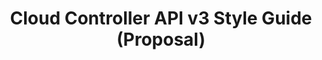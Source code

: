 ---
layout: guideline
title: Cloud Controller API v3 Style Guide (Proposal)
permalink: /design/guidelines/cloud-foundy-cloud-controller-api-style-guide
sort: Cloud Foundry_Cloud Controller API v3 Style Guide (Proposal)
guideline_id: cloud-foundy-cloud-controller-api-style-guide
guideline_title: Cloud Controller API v3 Style Guide (Proposal)
guideline_type: github
guideline_url: 'https://github.com/cloudfoundry/cc-api-v3-style-guide'
guideline_company: Cloud Foundry
guideline_companyLogoUrl: /media/logos/cloudfoundry.png
guideline_companyUrl: 'https://www.cloudfoundry.org/'
guideline_screenshotUrl: /media/screenshots/cloud-foundy-cloud-controller-api-style-guide.png
guideline_date: 2016-05-11T00:00:00.000Z
guideline_reviewDate: 2016-08-18T00:00:00.000Z
topics:
  - topic_id: hypermedia
    topic_category: Hypermedia
    topic_name: Hypermedia
    topic_description: How to use hypermedia
    topic__links:
      self:
        href: /design/topics/hypermedia
      topicGuidelines:
        href: /design/topics/hypermedia/guidelines
    references:
      - name: Resources
        url: 'https://github.com/cloudfoundry/cc-api-v3-style-guide#resources'
      - name: Links
        url: 'https://github.com/cloudfoundry/cc-api-v3-style-guide#links'
      - name: Includind Related Resources
        url: 'https://github.com/cloudfoundry/cc-api-v3-style-guide#including-related-resources'
  - topic_id: hypermedia-read
    topic_category: Hypermedia
    topic_name: Hypermedia (read)
    topic_description: How to use hypermedia to read data
    topic__links:
      self:
        href: /design/topics/hypermedia-read
      topicGuidelines:
        href: /design/topics/hypermedia-read/guidelines
    references:
      - name: Resources
        url: 'https://github.com/cloudfoundry/cc-api-v3-style-guide#resources'
      - name: Links
        url: 'https://github.com/cloudfoundry/cc-api-v3-style-guide#links'
  - topic_id: hypermedia-write
    topic_category: Hypermedia
    topic_name: Hypermedia (write)
    topic_description: How to use hypermedia to write data
    topic__links:
      self:
        href: /design/topics/hypermedia-write
      topicGuidelines:
        href: /design/topics/hypermedia-write/guidelines
    references:
      - name: Links
        url: 'https://github.com/cloudfoundry/cc-api-v3-style-guide#links'
  - topic_id: http-methods
    topic_category: HTTP Methods
    topic_name: HTTP methods
    topic_description: General information about HTTP methods usage
    topic__links:
      self:
        href: /design/topics/http-methods
      topicGuidelines:
        href: /design/topics/http-methods/guidelines
    references:
      - name: Requests
        url: 'https://github.com/cloudfoundry/cc-api-v3-style-guide#requests'
  - topic_id: http-methods-get
    topic_category: HTTP Methods
    topic_name: GET
    topic_description: When to use HTTP method GET
    topic__links:
      self:
        href: /design/topics/http-methods-get
      topicGuidelines:
        href: /design/topics/http-methods-get/guidelines
    references:
      - name: GET
        url: 'https://github.com/cloudfoundry/cc-api-v3-style-guide#get'
  - topic_id: http-methods-post
    topic_category: HTTP Methods
    topic_name: POST
    topic_description: When to use HTTP method POST
    topic__links:
      self:
        href: /design/topics/http-methods-post
      topicGuidelines:
        href: /design/topics/http-methods-post/guidelines
    references:
      - name: POST
        url: 'https://github.com/cloudfoundry/cc-api-v3-style-guide#post'
  - topic_id: http-methods-put
    topic_category: HTTP Methods
    topic_name: PUT
    topic_description: When to use HTTP method PUT
    topic__links:
      self:
        href: /design/topics/http-methods-put
      topicGuidelines:
        href: /design/topics/http-methods-put/guidelines
    references:
      - name: PUT
        url: 'https://github.com/cloudfoundry/cc-api-v3-style-guide#put'
  - topic_id: http-methods-delete
    topic_category: HTTP Methods
    topic_name: DELETE
    topic_description: When to use HTTP method DELETE
    topic__links:
      self:
        href: /design/topics/http-methods-delete
      topicGuidelines:
        href: /design/topics/http-methods-delete/guidelines
    references:
      - name: DELETE
        url: 'https://github.com/cloudfoundry/cc-api-v3-style-guide#delete'
  - topic_id: http-methods-patch
    topic_category: HTTP Methods
    topic_name: PATCH
    topic_description: When to use HTTP method PATCH
    topic__links:
      self:
        href: /design/topics/http-methods-patch
      topicGuidelines:
        href: /design/topics/http-methods-patch/guidelines
    references:
      - name: PATCH
        url: 'https://github.com/cloudfoundry/cc-api-v3-style-guide#patch'
  - topic_id: http-status
    topic_category: HTTP Status
    topic_name: HTTP Statuses
    topic_description: General information about HTTP statuses usage
    topic__links:
      self:
        href: /design/topics/http-status
      topicGuidelines:
        href: /design/topics/http-status/guidelines
    references:
      - name: Responses Codes
        url: 'https://github.com/cloudfoundry/cc-api-v3-style-guide#response-codes'
      - name: GET responses (Resource)
        url: 'https://github.com/cloudfoundry/cc-api-v3-style-guide#responses-resource'
      - name: GET responses (Collection)
        url: 'https://github.com/cloudfoundry/cc-api-v3-style-guide#responses-collection'
      - name: POST responses
        url: 'https://github.com/cloudfoundry/cc-api-v3-style-guide#responses'
      - name: PUT responses
        url: 'https://github.com/cloudfoundry/cc-api-v3-style-guide#responses-1'
      - name: PATCH responses
        url: 'https://github.com/cloudfoundry/cc-api-v3-style-guide#responses-2'
      - name: DELETE responses
        url: 'https://github.com/cloudfoundry/cc-api-v3-style-guide#responses-3'
  - topic_id: http-status-200
    topic_category: HTTP Status
    topic_name: HTTP Status 200
    topic_description: When to use HTTP status 200
    topic__links:
      self:
        href: /design/topics/http-status-200
      topicGuidelines:
        href: /design/topics/http-status-200/guidelines
    references:
      - name: Successful Requests
        url: 'https://github.com/cloudfoundry/cc-api-v3-style-guide#successful-requests'
  - topic_id: http-status-201
    topic_category: HTTP Status
    topic_name: HTTP Status 201
    topic_description: When to use HTTP status 201
    topic__links:
      self:
        href: /design/topics/http-status-201
      topicGuidelines:
        href: /design/topics/http-status-201/guidelines
    references:
      - name: Successful Requests
        url: 'https://github.com/cloudfoundry/cc-api-v3-style-guide#successful-requests'
  - topic_id: http-status-202
    topic_category: HTTP Status
    topic_name: HTTP Status 202
    topic_description: When to use HTTP status 202
    topic__links:
      self:
        href: /design/topics/http-status-202
      topicGuidelines:
        href: /design/topics/http-status-202/guidelines
    references:
      - name: Successful Requests
        url: 'https://github.com/cloudfoundry/cc-api-v3-style-guide#successful-requests'
  - topic_id: http-status-204
    topic_category: HTTP Status
    topic_name: HTTP Status 204
    topic_description: When to use HTTP status 204
    topic__links:
      self:
        href: /design/topics/http-status-204
      topicGuidelines:
        href: /design/topics/http-status-204/guidelines
    references:
      - name: Successful Requests
        url: 'https://github.com/cloudfoundry/cc-api-v3-style-guide#successful-requests'
  - topic_id: http-status-302
    topic_category: HTTP Status
    topic_name: HTTP Status 302
    topic_description: When to use HTTP status 302
    topic__links:
      self:
        href: /design/topics/http-status-302
      topicGuidelines:
        href: /design/topics/http-status-302/guidelines
    references:
      - name: Redirections
        url: 'https://github.com/cloudfoundry/cc-api-v3-style-guide#redirection'
  - topic_id: http-status-303
    topic_category: HTTP Status
    topic_name: HTTP Status 303
    topic_description: When to use HTTP status 303
    topic__links:
      self:
        href: /design/topics/http-status-303
      topicGuidelines:
        href: /design/topics/http-status-303/guidelines
    references:
      - name: Redirections
        url: 'https://github.com/cloudfoundry/cc-api-v3-style-guide#redirection'
  - topic_id: http-status-400
    topic_category: HTTP Status
    topic_name: HTTP Status 400
    topic_description: When to use HTTP status 400
    topic__links:
      self:
        href: /design/topics/http-status-400
      topicGuidelines:
        href: /design/topics/http-status-400/guidelines
    references:
      - name: Client Errors
        url: 'https://github.com/cloudfoundry/cc-api-v3-style-guide#client-errors'
  - topic_id: http-status-401
    topic_category: HTTP Status
    topic_name: HTTP Status 401
    topic_description: When to use HTTP status 401
    topic__links:
      self:
        href: /design/topics/http-status-401
      topicGuidelines:
        href: /design/topics/http-status-401/guidelines
    references:
      - name: Client Errors
        url: 'https://github.com/cloudfoundry/cc-api-v3-style-guide#client-errors'
  - topic_id: http-status-403
    topic_category: HTTP Status
    topic_name: HTTP Status 403
    topic_description: When to use HTTP status 403
    topic__links:
      self:
        href: /design/topics/http-status-403
      topicGuidelines:
        href: /design/topics/http-status-403/guidelines
    references:
      - name: Client Errors
        url: 'https://github.com/cloudfoundry/cc-api-v3-style-guide#client-errors'
  - topic_id: http-status-404
    topic_category: HTTP Status
    topic_name: HTTP Status 404
    topic_description: When to use HTTP status 404
    topic__links:
      self:
        href: /design/topics/http-status-404
      topicGuidelines:
        href: /design/topics/http-status-404/guidelines
    references:
      - name: Client Errors
        url: 'https://github.com/cloudfoundry/cc-api-v3-style-guide#client-errors'
  - topic_id: http-status-422
    topic_category: HTTP Status
    topic_name: HTTP Status 422
    topic_description: When to use HTTP status 422
    topic__links:
      self:
        href: /design/topics/http-status-422
      topicGuidelines:
        href: /design/topics/http-status-422/guidelines
    references:
      - name: Client Errors
        url: 'https://github.com/cloudfoundry/cc-api-v3-style-guide#client-errors'
  - topic_id: http-status-500
    topic_category: HTTP Status
    topic_name: HTTP Status 500
    topic_description: When to use HTTP status 500
    topic__links:
      self:
        href: /design/topics/http-status-500
      topicGuidelines:
        href: /design/topics/http-status-500/guidelines
    references:
      - name: Server Errors
        url: 'https://github.com/cloudfoundry/cc-api-v3-style-guide#server-errors'
  - topic_id: http-status-503
    topic_category: HTTP Status
    topic_name: HTTP Status 503
    topic_description: When to use HTTP status 503
    topic__links:
      self:
        href: /design/topics/http-status-503
      topicGuidelines:
        href: /design/topics/http-status-503/guidelines
    references:
      - name: Server Errors
        url: 'https://github.com/cloudfoundry/cc-api-v3-style-guide#server-errors'
  - topic_id: http-status-standard-error
    topic_category: Error handling
    topic_name: Error format
    topic_description: How to provide information about errors
    topic__links:
      self:
        href: /design/topics/http-status-standard-error
      topicGuidelines:
        href: /design/topics/http-status-standard-error/guidelines
    references:
      - name: Errors
        url: 'https://github.com/cloudfoundry/cc-api-v3-style-guide#errors'
  - topic_id: resource
    topic_category: Resources
    topic_name: Resource
    topic_description: General informations about resources
    topic__links:
      self:
        href: /design/topics/resource
      topicGuidelines:
        href: /design/topics/resource/guidelines
    references:
      - name: Resources
        url: 'https://github.com/cloudfoundry/cc-api-v3-style-guide#resources'
  - topic_id: resource-id
    topic_category: Resources
    topic_name: Resource ID
    topic_description: What is a resource ID and/or how it's built
    topic__links:
      self:
        href: /design/topics/resource-id
      topicGuidelines:
        href: /design/topics/resource-id/guidelines
    references:
      - name: Resources
        url: 'https://github.com/cloudfoundry/cc-api-v3-style-guide#resources'
  - topic_id: resource-url-format
    topic_category: Resources
    topic_name: URL format
    topic_description: How to design URLs
    topic__links:
      self:
        href: /design/topics/resource-url-format
      topicGuidelines:
        href: /design/topics/resource-url-format/guidelines
    references:
      - name: URL Structure
        url: 'https://github.com/cloudfoundry/cc-api-v3-style-guide#url-structure'
  - topic_id: resource-retrieve
    topic_category: Resources
    topic_name: Retrieve resource
    topic_description: How to retrieve a resource
    topic__links:
      self:
        href: /design/topics/resource-retrieve
      topicGuidelines:
        href: /design/topics/resource-retrieve/guidelines
    references:
      - name: GET
        url: 'https://github.com/cloudfoundry/cc-api-v3-style-guide#get'
  - topic_id: resource-retrieve-partial
    topic_category: Resources
    topic_name: Retrieve resource partially
    topic_description: How to retrieve partially a resource
    topic__links:
      self:
        href: /design/topics/resource-retrieve-partial
      topicGuidelines:
        href: /design/topics/resource-retrieve-partial/guidelines
    references:
      - name: Requesting Partiel Resources
        url: 'https://github.com/cloudfoundry/cc-api-v3-style-guide#requesting-partial-resources'
      - name: Nested Resources
        url: 'https://github.com/cloudfoundry/cc-api-v3-style-guide#nested-resources'
  - topic_id: resource-retrieve-dereference
    topic_category: Resources
    topic_name: Dereference Relationships
    topic_description: How to load a resource and its linked resources in one call
    topic__links:
      self:
        href: /design/topics/resource-retrieve-dereference
      topicGuidelines:
        href: /design/topics/resource-retrieve-dereference/guidelines
    references:
      - name: Includind Related Resources
        url: 'https://github.com/cloudfoundry/cc-api-v3-style-guide#including-related-resources'
  - topic_id: resource-creation
    topic_category: Resources
    topic_name: Create resource
    topic_description: How to create resources
    topic__links:
      self:
        href: /design/topics/resource-creation
      topicGuidelines:
        href: /design/topics/resource-creation/guidelines
    references:
      - name: POST
        url: 'https://github.com/cloudfoundry/cc-api-v3-style-guide#post'
  - topic_id: resource-update
    topic_category: Resources
    topic_name: Update resource
    topic_description: How to update a resource
    topic__links:
      self:
        href: /design/topics/resource-update
      topicGuidelines:
        href: /design/topics/resource-update/guidelines
    references:
      - name: PATCH
        url: 'https://github.com/cloudfoundry/cc-api-v3-style-guide#patch'
  - topic_id: resource-update-partial
    topic_category: Resources
    topic_name: Update resource partially
    topic_description: How to udate partially a resource
    topic__links:
      self:
        href: /design/topics/resource-update-partial
      topicGuidelines:
        href: /design/topics/resource-update-partial/guidelines
    references:
      - name: PATCH
        url: 'https://github.com/cloudfoundry/cc-api-v3-style-guide#patch'
  - topic_id: resource-deletion
    topic_category: Resources
    topic_name: Delete resource
    topic_description: How to delete resources
    topic__links:
      self:
        href: /design/topics/resource-deletion
      topicGuidelines:
        href: /design/topics/resource-deletion/guidelines
    references:
      - name: DELETE
        url: 'https://github.com/cloudfoundry/cc-api-v3-style-guide#delete'
  - topic_id: resource-action
    topic_category: Resources
    topic_name: Action resource
    topic_description: How to use action resource (e.g. resources like /cancel or /approve)
    topic__links:
      self:
        href: /design/topics/resource-action
      topicGuidelines:
        href: /design/topics/resource-action/guidelines
    references:
      - name: PUT
        url: 'https://github.com/cloudfoundry/cc-api-v3-style-guide#put'
      - name: Actions
        url: 'https://github.com/cloudfoundry/cc-api-v3-style-guide#actions'
  - topic_id: resource-relationships
    topic_category: Resources
    topic_name: Relationships
    topic_description: How to define and use relations between resources
    topic__links:
      self:
        href: /design/topics/resource-relationships
      topicGuidelines:
        href: /design/topics/resource-relationships/guidelines
    references:
      - name: Relationships
        url: 'https://github.com/cloudfoundry/cc-api-v3-style-guide#relationships'
      - name: Links
        url: 'https://github.com/cloudfoundry/cc-api-v3-style-guide#links'
  - topic_id: collection
    topic_category: Collection Resources
    topic_name: Collection
    topic_description: What is a collection (set) of resources
    topic__links:
      self:
        href: /design/topics/collection
      topicGuidelines:
        href: /design/topics/collection/guidelines
    references:
      - name: Collections
        url: 'https://github.com/cloudfoundry/cc-api-v3-style-guide#collections'
  - topic_id: collection-retrieve
    topic_category: Collection Resources
    topic_name: Retrieve a collection
    topic_description: How to get a collection or resources
    topic__links:
      self:
        href: /design/topics/collection-retrieve
      topicGuidelines:
        href: /design/topics/collection-retrieve/guidelines
    references:
      - name: GET
        url: 'https://github.com/cloudfoundry/cc-api-v3-style-guide#get'
  - topic_id: collection-pagination
    topic_category: Collection Resources
    topic_name: Pagination
    topic_description: How to retrieve a range of resources in a collection
    topic__links:
      self:
        href: /design/topics/collection-pagination
      topicGuidelines:
        href: /design/topics/collection-pagination/guidelines
    references:
      - name: Pagination
        url: 'https://github.com/cloudfoundry/cc-api-v3-style-guide#pagination'
      - name: Pagination of Related Resources
        url: 'https://github.com/cloudfoundry/cc-api-v3-style-guide#pagination-of-related-resources'
  - topic_id: collection-filtering
    topic_category: Collection Resources
    topic_name: Filtering
    topic_description: How to select some resources in a collection
    topic__links:
      self:
        href: /design/topics/collection-filtering
      topicGuidelines:
        href: /design/topics/collection-filtering/guidelines
    references:
      - name: Filtering
        url: 'https://github.com/cloudfoundry/cc-api-v3-style-guide#filtering'
  - topic_id: naming
    topic_category: Naming
    topic_name: Naming
    topic_description: How to name things
    topic__links:
      self:
        href: /design/topics/naming
      topicGuidelines:
        href: /design/topics/naming/guidelines
    references:
      - name: Query Parameters
        url: 'https://github.com/cloudfoundry/cc-api-v3-style-guide#query-parameters'
      - name: Field Names
        url: 'https://github.com/cloudfoundry/cc-api-v3-style-guide#field-names'
      - name: URL Structure
        url: 'https://github.com/cloudfoundry/cc-api-v3-style-guide#url-structure'
  - topic_id: naming-case
    topic_category: Naming
    topic_name: Case
    topic_description: 'Which case (lowercase, camelCase, ...) to use and when'
    topic__links:
      self:
        href: /design/topics/naming-case
      topicGuidelines:
        href: /design/topics/naming-case/guidelines
    references:
      - name: Query Parameters
        url: 'https://github.com/cloudfoundry/cc-api-v3-style-guide#query-parameters'
      - name: Field Names
        url: 'https://github.com/cloudfoundry/cc-api-v3-style-guide#field-names'
  - topic_id: query-parameter
    topic_category: Miscellaneous
    topic_name: Query parameters
    topic_description: How to use query parameters
    topic__links:
      self:
        href: /design/topics/query-parameter
      topicGuidelines:
        href: /design/topics/query-parameter/guidelines
    references:
      - name: Query Parameters
        url: 'https://github.com/cloudfoundry/cc-api-v3-style-guide#query-parameters'
  - topic_id: asynchronicity
    topic_category: Asynchronicity
    topic_name: Asynchronicity
    topic_description: How to handle long operations
    topic__links:
      self:
        href: /design/topics/asynchronicity
      topicGuidelines:
        href: /design/topics/asynchronicity/guidelines
    references:
      - name: Asynchronicity
        url: 'https://github.com/cloudfoundry/cc-api-v3-style-guide#asynchronicity'
---